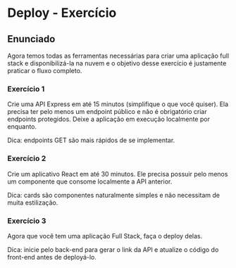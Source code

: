 # Deploy - Exercício

## Enunciado

Agora temos todas as ferramentas necessárias para criar uma aplicação full stack e disponibilizá-la na nuvem e o objetivo desse exercício é justamente praticar o fluxo completo.

### Exercício 1

Crie uma API Express em até 15 minutos (simplifique o que você quiser). Ela precisa ter pelo menos um endpoint público e não é obrigatório criar endpoints protegidos. Deixe a aplicação em execução localmente por enquanto. <br>

Dica: endpoints GET são mais rápidos de se implementar.

### Exercício 2

Crie um aplicativo React em até 30 minutos. Ele precisa possuir pelo menos um componente que consome localmente a API anterior.
<br>

Dica: cards são componentes naturalmente simples e não necessitam de muita estilização.

### Exercício 3

Agora que você tem uma aplicação Full Stack, faça o deploy delas.<br>

Dica: inicie pelo back-end para gerar o link da API e atualize o código do front-end antes de deployá-lo.
